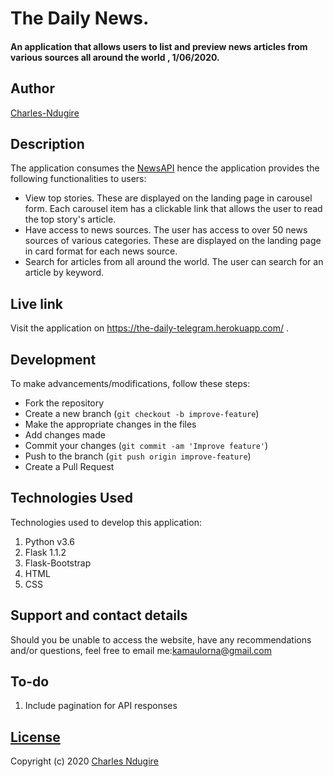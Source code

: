 # The Daily News.
#### An application that allows users to list and preview news articles from various sources all around the world , 1/06/2020.

## Author

[Charles-Ndugire](https://github.com/Charles-Ndugire)
## Description
The application consumes the [NewsAPI](https://newsapi.org/) hence the application provides the following functionalities to users:
- View top stories. These are displayed on the landing page in carousel form. Each carousel item has a clickable link that allows the user to read the top story's article.
- Have access to news sources. The user has access to over 50 news sources of various categories. These are displayed on the landing page in card format for each news source.
- Search for articles from all around the world. The user can search for an article by keyword.


## Live link
Visit the application on https://the-daily-telegram.herokuapp.com/ .

## Development
To make advancements/modifications, follow these steps:

- Fork the repository
- Create a new branch (`git checkout -b improve-feature`)
- Make the appropriate changes in the files
- Add changes made
- Commit your changes (`git commit -am 'Improve feature'`)
- Push to the branch (`git push origin improve-feature`)
- Create a Pull Request 

## Technologies Used
Technologies used to develop this application:

1. Python v3.6
2. Flask 1.1.2
3. Flask-Bootstrap
4. HTML 
5. CSS


## Support and contact details

Should you be unable to access the website, have any recommendations and/or questions, feel free to email me:[kamaulorna@gmail.com](mailto:kamaulorna@gmail.com)

## To-do
1. Include pagination for API responses

## [License](https://github.com/lornakamau/the-daily-telegram/blob/master/LICENSE.md)

Copyright (c) 2020 [Charles Ndugire](https://github.com/lornakamau)  
